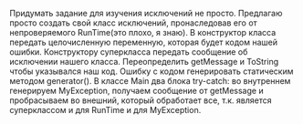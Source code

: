 Придумать задание для изучения исключений не просто.
Предлагаю просто создать свой класс исключений, пронаследовав его от непроверяемого RunTime(это плохо, я знаю).
В конструктор класса передать целочисленную переменную, которая будет кодом нашей ошибки.
Конструктору суперкласса передать сообщение об исключении нашего класса.
Переопределить getMessage и ToString чтобы указывался наш код.
Ошибку с кодом генерировать статическим методом generator().
В классе Main два блока try-catch: во внутреннем генерируем MyException, получаем сообщение от getMessage и пробрасываем во внешний, который обработает все, т.к. является суперклассом и для RunTime и для MyException.
